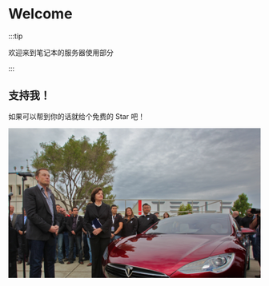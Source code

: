# Welcome

:::tip

欢迎来到笔记本的服务器使用部分

:::

## 支持我！


如果可以帮到你的话就给个免费的 Star 吧！

![](../../static/img/intro.png)

